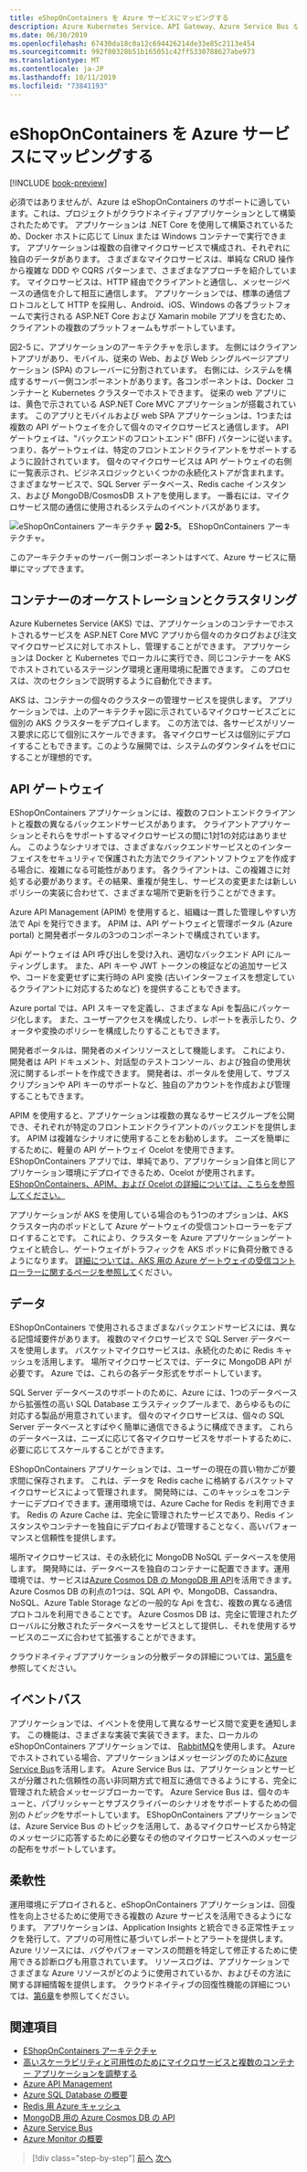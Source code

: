 ```yaml
---
title: eShopOnContainers を Azure サービスにマッピングする
description: Azure Kubernetes Service、API Gateway、Azure Service Bus などの Azure サービスへの eShopOnContainers のマッピング。
ms.date: 06/30/2019
ms.openlocfilehash: 67430da18c0a12c694426214de33e85c2113e454
ms.sourcegitcommit: 992f80328b51b165051c42ff5330788627abe973
ms.translationtype: MT
ms.contentlocale: ja-JP
ms.lasthandoff: 10/11/2019
ms.locfileid: "73841193"
---
```

# <a name="mapping-eshoponcontainers-to-azure-services"></a>eShopOnContainers を Azure サービスにマッピングする

[!INCLUDE [book-preview](../../../includes/book-preview.md)]

必須ではありませんが、Azure は eShopOnContainers のサポートに適しています。これは、プロジェクトがクラウドネイティブアプリケーションとして構築されたためです。 アプリケーションは .NET Core を使用して構築されているため、Docker ホストに応じて Linux または Windows コンテナーで実行できます。 アプリケーションは複数の自律マイクロサービスで構成され、それぞれに独自のデータがあります。 さまざまなマイクロサービスは、単純な CRUD 操作から複雑な DDD や CQRS パターンまで、さまざまなアプローチを紹介しています。 マイクロサービスは、HTTP 経由でクライアントと通信し、メッセージベースの通信を介して相互に通信します。 アプリケーションでは、標準の通信プロトコルとして HTTP を採用し、Android、iOS、Windows の各プラットフォームで実行される ASP.NET Core および Xamarin mobile アプリを含むため、クライアントの複数のプラットフォームもサポートしています。

図2-5 に、アプリケーションのアーキテクチャを示します。 左側にはクライアントアプリがあり、モバイル、従来の Web、および Web シングルページアプリケーション (SPA) のフレーバーに分割されています。 右側には、システムを構成するサーバー側コンポーネントがあります。各コンポーネントは、Docker コンテナーと Kubernetes クラスターでホストできます。 従来の web アプリには、黄色で示されている ASP.NET Core MVC アプリケーションが搭載されています。 このアプリとモバイルおよび web SPA アプリケーションは、1つまたは複数の API ゲートウェイを介して個々のマイクロサービスと通信します。 API ゲートウェイは、"バックエンドのフロントエンド" (BFF) パターンに従います。つまり、各ゲートウェイは、特定のフロントエンドクライアントをサポートするように設計されています。 個々のマイクロサービスは API ゲートウェイの右側に一覧表示され、ビジネスロジックといくつかの永続化ストアが含まれます。 さまざまなサービスで、SQL Server データベース、Redis cache インスタンス、および MongoDB/CosmosDB ストアを使用します。 一番右には、マイクロサービス間の通信に使用されるシステムのイベントバスがあります。

![eShopOnContainers アーキテクチャ](./media/eshoponcontainers-architecture.png)
**図 2-5**。 EShopOnContainers アーキテクチャ。

このアーキテクチャのサーバー側コンポーネントはすべて、Azure サービスに簡単にマップできます。

## <a name="container-orchestration-and-clustering"></a>コンテナーのオーケストレーションとクラスタリング

Azure Kubernetes Service (AKS) では、アプリケーションのコンテナーでホストされるサービスを ASP.NET Core MVC アプリから個々のカタログおよび注文マイクロサービスに対してホストし、管理することができます。 アプリケーションは Docker と Kubernetes でローカルに実行でき、同じコンテナーを AKS でホストされているステージング環境と運用環境に配置できます。 このプロセスは、次のセクションで説明するように自動化できます。

AKS は、コンテナーの個々のクラスターの管理サービスを提供します。 アプリケーションでは、上のアーキテクチャ図に示されているマイクロサービスごとに個別の AKS クラスターをデプロイします。 この方法では、各サービスがリソース要求に応じて個別にスケールできます。 各マイクロサービスは個別にデプロイすることもできます。このような展開では、システムのダウンタイムをゼロにすることが理想的です。

## <a name="api-gateway"></a>API ゲートウェイ

EShopOnContainers アプリケーションには、複数のフロントエンドクライアントと複数の異なるバックエンドサービスがあります。 クライアントアプリケーションとそれらをサポートするマイクロサービスの間に1対1の対応はありません。 このようなシナリオでは、さまざまなバックエンドサービスとのインターフェイスをセキュリティで保護された方法でクライアントソフトウェアを作成する場合に、複雑になる可能性があります。 各クライアントは、この複雑さに対処する必要があります。その結果、重複が発生し、サービスの変更または新しいポリシーの実装に合わせて、さまざまな場所で更新を行うことができます。

Azure API Management (APIM) を使用すると、組織は一貫した管理しやすい方法で Api を発行できます。 APIM は、API ゲートウェイと管理ポータル (Azure portal) と開発者ポータルの3つのコンポーネントで構成されています。

Api ゲートウェイは API 呼び出しを受け入れ、適切なバックエンド API にルーティングします。 また、API キーや JWT トークンの検証などの追加サービスや、コードを変更せずに実行時の API 変換 (古いインターフェイスを想定しているクライアントに対応するためなど) を提供することもできます。

Azure portal では、API スキーマを定義し、さまざまな Api を製品にパッケージ化します。 また、ユーザーアクセスを構成したり、レポートを表示したり、クォータや変換のポリシーを構成したりすることもできます。

開発者ポータルは、開発者のメインリソースとして機能します。 これにより、開発者は API ドキュメント、対話型のテストコンソール、および独自の使用状況に関するレポートを作成できます。 開発者は、ポータルを使用して、サブスクリプションや API キーのサポートなど、独自のアカウントを作成および管理することもできます。

APIM を使用すると、アプリケーションは複数の異なるサービスグループを公開でき、それぞれが特定のフロントエンドクライアントのバックエンドを提供します。 APIM は複雑なシナリオに使用することをお勧めします。 ニーズを簡単にするために、軽量の API ゲートウェイ Ocelot を使用できます。 EShopOnContainers アプリでは、単純であり、アプリケーション自体と同じアプリケーション環境にデプロイできるため、Ocelot が使用されます。 [EShopOnContainers、APIM、および Ocelot の詳細については、こちらを参照してください。](https://docs.microsoft.com/dotnet/architecture/microservices/architect-microservice-container-applications/direct-client-to-microservice-communication-versus-the-api-gateway-pattern#azure-api-management)

アプリケーションが AKS を使用している場合のもう1つのオプションは、AKS クラスター内のポッドとして Azure ゲートウェイの受信コントローラーをデプロイすることです。 これにより、クラスターを Azure アプリケーションゲートウェイと統合し、ゲートウェイがトラフィックを AKS ポッドに負荷分散できるようになります。 [詳細については、AKS 用の Azure ゲートウェイの受信コントローラーに関するページを参照して](https://github.com/Azure/application-gateway-kubernetes-ingress)ください。

## <a name="data"></a>データ

EShopOnContainers で使用されるさまざまなバックエンドサービスには、異なる記憶域要件があります。 複数のマイクロサービスで SQL Server データベースを使用します。 バスケットマイクロサービスは、永続化のために Redis キャッシュを活用します。 場所マイクロサービスでは、データに MongoDB API が必要です。 Azure では、これらの各データ形式をサポートしています。

SQL Server データベースのサポートのために、Azure には、1つのデータベースから拡張性の高い SQL Database エラスティックプールまで、あらゆるものに対応する製品が用意されています。 個々のマイクロサービスは、個々の SQL Server データベースとすばやく簡単に通信できるように構成できます。 これらのデータベースは、ニーズに応じて各マイクロサービスをサポートするために、必要に応じてスケールすることができます。

EShopOnContainers アプリケーションでは、ユーザーの現在の買い物かごが要求間に保存されます。 これは、データを Redis cache に格納するバスケットマイクロサービスによって管理されます。 開発時には、このキャッシュをコンテナーにデプロイできます。運用環境では、Azure Cache for Redis を利用できます。 Redis の Azure Cache は、完全に管理されたサービスであり、Redis インスタンスやコンテナーを独自にデプロイおよび管理することなく、高いパフォーマンスと信頼性を提供します。

場所マイクロサービスは、その永続化に MongoDB NoSQL データベースを使用します。 開発時には、データベースを独自のコンテナーに配置できます。運用環境では、サービスは[Azure Cosmos DB の MongoDB 用 API](https://docs.microsoft.com/azure/cosmos-db/mongodb-introduction)を活用できます。 Azure Cosmos DB の利点の1つは、SQL API や、MongoDB、Cassandra、NoSQL、Azure Table Storage などの一般的な Api を含む、複数の異なる通信プロトコルを利用できることです。 Azure Cosmos DB は、完全に管理されたグローバルに分散されたデータベースをサービスとして提供し、それを使用するサービスのニーズに合わせて拡張することができます。

クラウドネイティブアプリケーションの分散データの詳細については、[第5章](distributed-data.md)を参照してください。

## <a name="event-bus"></a>イベントバス

アプリケーションでは、イベントを使用して異なるサービス間で変更を通知します。 この機能は、さまざまな実装で実装できます。また、ローカルの eShopOnContainers アプリケーションでは、 [RabbitMQ](https://www.rabbitmq.com/)を使用します。 Azure でホストされている場合、アプリケーションはメッセージングのために[Azure Service Bus](https://docs.microsoft.com/azure/service-bus/)を活用します。 Azure Service Bus は、アプリケーションとサービスが分離された信頼性の高い非同期方式で相互に通信できるようにする、完全に管理された統合メッセージブローカーです。 Azure Service Bus は、個々のキューと、パブリッシャーとサブスクライバーのシナリオをサポートするための個別の*トピック*をサポートしています。 EShopOnContainers アプリケーションでは、Azure Service Bus のトピックを活用して、あるマイクロサービスから特定のメッセージに応答するために必要なその他のマイクロサービスへのメッセージの配布をサポートしています。

## <a name="resiliency"></a>柔軟性

運用環境にデプロイされると、eShopOnContainers アプリケーションは、回復性を向上させるために使用できる複数の Azure サービスを活用できるようになります。 アプリケーションは、Application Insights と統合できる正常性チェックを発行して、アプリの可用性に基づいてレポートとアラートを提供します。 Azure リソースには、バグやパフォーマンスの問題を特定して修正するために使用できる診断ログも用意されています。 リソースログは、アプリケーションでさまざまな Azure リソースがどのように使用されているか、およびその方法に関する詳細情報を提供します。 クラウドネイティブの回復性機能の詳細については、[第6章](resiliency.md)を参照してください。

## <a name="references"></a>関連項目

- [EShopOnContainers アーキテクチャ](https://github.com/dotnet-architecture/eShopOnContainers/wiki/Architecture)
- [高いスケーラビリティと可用性のためにマイクロサービスと複数のコンテナー アプリケーションを調整する](https://docs.microsoft.com/dotnet/architecture/microservices/architect-microservice-container-applications/scalable-available-multi-container-microservice-applications)
- [Azure API Management](https://docs.microsoft.com/azure/api-management/api-management-key-concepts)
- [Azure SQL Database の概要](https://docs.microsoft.com/azure/sql-database/sql-database-technical-overview)
- [Redis 用 Azure キャッシュ](https://azure.microsoft.com/services/cache/)
- [MongoDB 用の Azure Cosmos DB の API](https://docs.microsoft.com/azure/cosmos-db/mongodb-introduction)
- [Azure Service Bus](https://docs.microsoft.com/azure/service-bus-messaging/service-bus-messaging-overview)
- [Azure Monitor の概要](https://docs.microsoft.com/azure/azure-monitor/overview)

>[!div class="step-by-step"]
>[前へ](introduce-eshoponcontainers-reference-app.md)
>[次へ](deploy-eshoponcontainers-azure.md)
